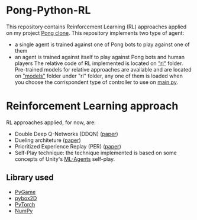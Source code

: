 # Pong-Python-RL
This repository contains Reinforcement Learning (RL) approaches applied on my project [Pong clone](https://github.com/bottamichele/Pong-Python).
This repository implements two type of agent:
- a single agent is trained against one of Pong bots to play against one of them
- an agent is trained against itself to play against Pong bots and human players
The relative code of RL implemented is located on ["rl"](https://github.com/bottamichele/Pong-Python-RL/tree/main/rl) folder. 
Pre-trained models for relative approaches are available and are located on ["models"](https://github.com/bottamichele/Pong-Python-RL/tree/main/rl/models) folder under "rl" folder, 
any one of them is loaded when you choose the corrispondent type of controller to use on [main.py](https://github.com/bottamichele/Pong-Python-RL/blob/main/main.py).

# Reinforcement Learning approach
RL approaches applied, for now, are:
- Double Deep Q-Networks (DDQN) ([paper](https://arxiv.org/abs/1509.06461))
- Dueling architeture ([paper](https://arxiv.org/abs/1511.06581))
- Prioritized Experience Replay (PER) ([paper](https://arxiv.org/abs/1511.05952))
- Self-Play technique: the technique implemented is based on some concepts of Unity's [ML-Agents](https://github.com/Unity-Technologies/ml-agents) self-play.

## Library used
- [PyGame](https://www.pygame.org/)
- [pybox2D](https://github.com/pybox2d/pybox2d)
- [PyTorch](https://pytorch.org/)
- [NumPy](https://numpy.org/)
